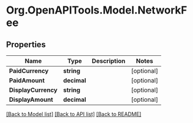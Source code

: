 
# Org.OpenAPITools.Model.NetworkFee

## Properties

Name | Type | Description | Notes
------------ | ------------- | ------------- | -------------
**PaidCurrency** | **string** |  | [optional] 
**PaidAmount** | **decimal** |  | [optional] 
**DisplayCurrency** | **string** |  | [optional] 
**DisplayAmount** | **decimal** |  | [optional] 

[[Back to Model list]](../README.md#documentation-for-models)
[[Back to API list]](../README.md#documentation-for-api-endpoints)
[[Back to README]](../README.md)

